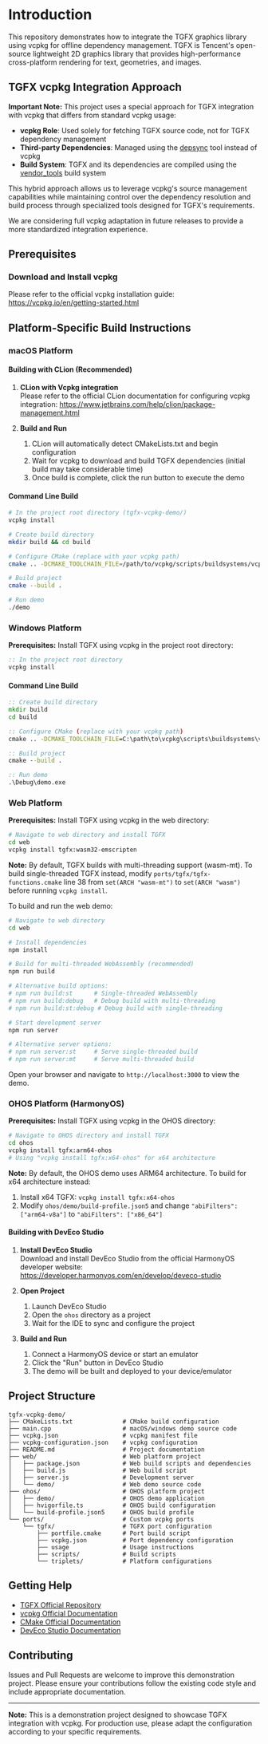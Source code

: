 # Introduction

This repository demonstrates how to integrate the TGFX graphics library using vcpkg for offline dependency management. TGFX is Tencent's open-source lightweight 2D graphics library that provides high-performance cross-platform rendering for text, geometries, and images.

## TGFX vcpkg Integration Approach

**Important Note:** This project uses a special approach for TGFX integration with vcpkg that differs from standard vcpkg usage:

- **vcpkg Role**: Used solely for fetching TGFX source code, not for TGFX dependency management
- **Third-party Dependencies**: Managed using the [depsync](https://github.com/domchen/depsync) tool instead of vcpkg
- **Build System**: TGFX and its dependencies are compiled using the [vendor_tools](https://github.com/libpag/vendor_tools) build system

This hybrid approach allows us to leverage vcpkg's source management capabilities while maintaining control over the dependency resolution and build process through specialized tools designed for TGFX's requirements.

We are considering full vcpkg adaptation in future releases to provide a more standardized integration experience.

## Prerequisites

### Download and Install vcpkg

Please refer to the official vcpkg installation guide: https://vcpkg.io/en/getting-started.html

## Platform-Specific Build Instructions

### macOS Platform

#### Building with CLion (Recommended)

1. **CLion with Vcpkg integration**  
   Please refer to the official CLion documentation for configuring vcpkg integration: https://www.jetbrains.com/help/clion/package-management.html

2. **Build and Run**
   1. CLion will automatically detect CMakeLists.txt and begin configuration
   2. Wait for vcpkg to download and build TGFX dependencies (initial build may take considerable time)
   3. Once build is complete, click the run button to execute the demo

#### Command Line Build

```bash
# In the project root directory (tgfx-vcpkg-demo/)
vcpkg install

# Create build directory
mkdir build && cd build

# Configure CMake (replace with your vcpkg path)
cmake .. -DCMAKE_TOOLCHAIN_FILE=/path/to/vcpkg/scripts/buildsystems/vcpkg.cmake

# Build project
cmake --build .

# Run demo
./demo
```

### Windows Platform

**Prerequisites:** Install TGFX using vcpkg in the project root directory:
```cmd
:: In the project root directory
vcpkg install
```

#### Command Line Build

```cmd
:: Create build directory
mkdir build
cd build

:: Configure CMake (replace with your vcpkg path)
cmake .. -DCMAKE_TOOLCHAIN_FILE=C:\path\to\vcpkg\scripts\buildsystems\vcpkg.cmake

:: Build project
cmake --build .

:: Run demo
.\Debug\demo.exe
```

### Web Platform

**Prerequisites:** Install TGFX using vcpkg in the web directory:
```bash
# Navigate to web directory and install TGFX
cd web
vcpkg install tgfx:wasm32-emscripten
```

**Note:** By default, TGFX builds with multi-threading support (wasm-mt). To build single-threaded TGFX instead, modify `ports/tgfx/tgfx-functions.cmake` line 38 from `set(ARCH "wasm-mt")` to `set(ARCH "wasm")` before running `vcpkg install`.

To build and run the web demo:

```bash
# Navigate to web directory
cd web

# Install dependencies
npm install

# Build for multi-threaded WebAssembly (recommended)
npm run build

# Alternative build options:
# npm run build:st      # Single-threaded WebAssembly
# npm run build:debug   # Debug build with multi-threading
# npm run build:st:debug # Debug build with single-threading

# Start development server
npm run server

# Alternative server options:
# npm run server:st     # Serve single-threaded build
# npm run server:mt     # Serve multi-threaded build
```

Open your browser and navigate to `http://localhost:3000` to view the demo.

### OHOS Platform (HarmonyOS)

**Prerequisites:** Install TGFX using vcpkg in the OHOS directory:
```bash
# Navigate to OHOS directory and install TGFX
cd ohos
vcpkg install tgfx:arm64-ohos
# Using "vcpkg install tgfx:x64-ohos" for x64 architecture
```

**Note:** By default, the OHOS demo uses ARM64 architecture. To build for x64 architecture instead:
1. Install x64 TGFX: `vcpkg install tgfx:x64-ohos`
2. Modify `ohos/demo/build-profile.json5` and change `"abiFilters": ["arm64-v8a"]` to `"abiFilters": ["x86_64"]`

#### Building with DevEco Studio

1. **Install DevEco Studio**  
   Download and install DevEco Studio from the official HarmonyOS developer website: https://developer.harmonyos.com/en/develop/deveco-studio

2. **Open Project**
   1. Launch DevEco Studio
   2. Open the `ohos` directory as a project
   3. Wait for the IDE to sync and configure the project

3. **Build and Run**
   1. Connect a HarmonyOS device or start an emulator
   2. Click the "Run" button in DevEco Studio
   3. The demo will be built and deployed to your device/emulator

## Project Structure

```
tgfx-vcpkg-demo/
├── CMakeLists.txt              # CMake build configuration
├── main.cpp                    # macOS/windows demo source code
├── vcpkg.json                  # vcpkg manifest file
├── vcpkg-configuration.json    # vcpkg configuration
├── README.md                   # Project documentation
├── web/                        # Web platform project
│   ├── package.json            # Web build scripts and dependencies
│   ├── build.js                # Web build script
│   ├── server.js               # Development server
│   └── demo/                   # Web demo source code
├── ohos/                       # OHOS platform project
│   ├── demo/                   # OHOS demo application
│   ├── hvigorfile.ts           # OHOS build configuration
│   └── build-profile.json5     # OHOS build profile
└── ports/                      # Custom vcpkg ports
    └── tgfx/                   # TGFX port configuration
        ├── portfile.cmake      # Port build script
        ├── vcpkg.json          # Port dependency configuration
        ├── usage               # Usage instructions
        ├── scripts/            # Build scripts
        └── triplets/           # Platform configurations
```

## Getting Help

- [TGFX Official Repository](https://github.com/Tencent/tgfx)
- [vcpkg Official Documentation](https://vcpkg.io/)
- [CMake Official Documentation](https://cmake.org/documentation/)
- [DevEco Studio Documentation](https://developer.harmonyos.com/en/develop/deveco-studio)

## Contributing

Issues and Pull Requests are welcome to improve this demonstration project. Please ensure your contributions follow the existing code style and include appropriate documentation.

---

**Note:** This is a demonstration project designed to showcase TGFX integration with vcpkg. For production use, please adapt the configuration according to your specific requirements.